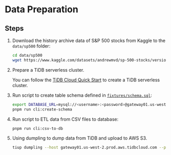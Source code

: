 # Data Preparation

## Steps

1. Download the history archive data of S&P 500 stocks from Kaggle to the `data/sp500` folder:

   ```bash
   cd data/sp500
   wget https://www.kaggle.com/datasets/andrewmvd/sp-500-stocks/versions/337
   ```

2. Prepare a TiDB serverless cluster.

   You can follow the [TiDB Cloud Quick Start](https://docs.pingcap.com/tidbcloud/tidb-cloud-quickstart) to create a TiDB serverless cluster.

3. Run script to create table schema defined in [`fixtures/schema.sql`](data/schema.sql):

   ```bash
   export DATABASE_URL=mysql://<username>:<password>@gateway01.us-west-2.prod.aws.tidbcloud.com:4000/sp500insight?timezone=Z
   pnpm run cli:create-schema
   ```
   
4. Run script to ETL data from CSV files to database:

    ```bash
    pnpm run cli:csv-to-db
    ```
   
5. Using dumpling to dump data from TiDB and upload to AWS S3.

   ```bash
   tiup dumpling --host gateway01.us-west-2.prod.aws.tidbcloud.com --port 4000 --user <username> --password <password> --filetype sql --filter 'sp500insight.*' -o "s3://tidb-cloud-demos/sp500insight"
   ```
   